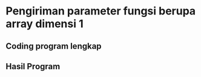 # Pengiriman parameter fungsi berupa array dimensi 1


## Coding program lengkap


## Hasil Program
